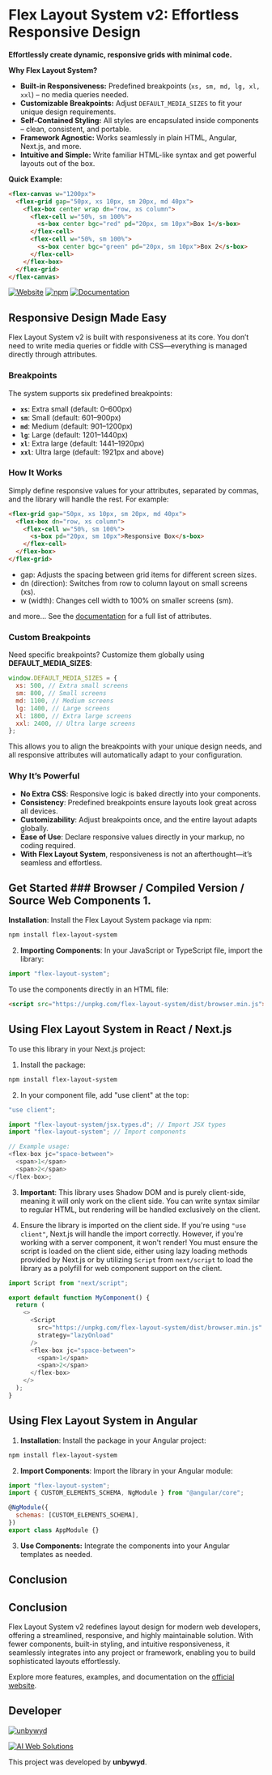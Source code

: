 # Flex Layout System v2: Effortless Responsive Design

**Effortlessly create dynamic, responsive grids with minimal code.**

**Why Flex Layout System?**

- **Built-in Responsiveness:** Predefined breakpoints (`xs, sm, md, lg, xl, xxl`) – no media queries needed.
- **Customizable Breakpoints:** Adjust `DEFAULT_MEDIA_SIZES` to fit your unique design requirements.
- **Self-Contained Styling:** All styles are encapsulated inside components – clean, consistent, and portable.
- **Framework Agnostic:** Works seamlessly in plain HTML, Angular, Next.js, and more.
- **Intuitive and Simple:** Write familiar HTML-like syntax and get powerful layouts out of the box.

**Quick Example:**

```html
<flex-canvas w="1200px">
  <flex-grid gap="50px, xs 10px, sm 20px, md 40px">
    <flex-box center wrap dn="row, xs column">
      <flex-cell w="50%, sm 100%">
        <s-box center bgc="red" pd="20px, sm 10px">Box 1</s-box>
      </flex-cell>
      <flex-cell w="50%, sm 100%">
        <s-box center bgc="green" pd="20px, sm 10px">Box 2</s-box>
      </flex-cell>
    </flex-box>
  </flex-grid>
</flex-canvas>
```

[![Website](https://img.shields.io/badge/Website-Official-blue)](https://flexlayout.com/)
[![npm](https://img.shields.io/badge/npm-Package-red)](https://www.npmjs.com/package/flex-layout-system)
[![Documentation](https://img.shields.io/badge/Docs-Documentation-green)](https://flexlayout.com/docs)

## Responsive Design Made Easy

Flex Layout System v2 is built with responsiveness at its core. You don’t need to write media queries or fiddle with CSS—everything is managed directly through attributes.

### Breakpoints

The system supports six predefined breakpoints:

- **`xs`**: Extra small (default: 0–600px)
- **`sm`**: Small (default: 601–900px)
- **`md`**: Medium (default: 901–1200px)
- **`lg`**: Large (default: 1201–1440px)
- **`xl`**: Extra large (default: 1441–1920px)
- **`xxl`**: Ultra large (default: 1921px and above)

### How It Works

Simply define responsive values for your attributes, separated by commas, and the library will handle the rest. For example:

```html
<flex-grid gap="50px, xs 10px, sm 20px, md 40px">
  <flex-box dn="row, xs column">
    <flex-cell w="50%, sm 100%">
      <s-box pd="20px, sm 10px">Responsive Box</s-box>
    </flex-cell>
  </flex-box>
</flex-grid>
```

- gap: Adjusts the spacing between grid items for different screen sizes.
- dn (direction): Switches from row to column layout on small screens (xs).
- w (width): Changes cell width to 100% on smaller screens (sm).

and more... See the [documentation](https://flexlayout.com/docs) for a full list of attributes.

### Custom Breakpoints

Need specific breakpoints? Customize them globally using **DEFAULT_MEDIA_SIZES**:

```js
window.DEFAULT_MEDIA_SIZES = {
  xs: 500, // Extra small screens
  sm: 800, // Small screens
  md: 1100, // Medium screens
  lg: 1400, // Large screens
  xl: 1800, // Extra large screens
  xxl: 2400, // Ultra large screens
};
```

This allows you to align the breakpoints with your unique design needs, and all responsive attributes will automatically adapt to your configuration.

### Why It’s Powerful

- **No Extra CSS**: Responsive logic is baked directly into your components.
- **Consistency**: Predefined breakpoints ensure layouts look great across all devices.
- **Customizability**: Adjust breakpoints once, and the entire layout adapts globally.
- **Ease of Use**: Declare responsive values directly in your markup, no coding required.
- **With Flex Layout System**, responsiveness is not an afterthought—it’s seamless and effortless.

## Get Started ### Browser / Compiled Version / Source Web Components 1.

**Installation**: Install the Flex Layout System package via npm:

```bash
npm install flex-layout-system
```

2. **Importing Components**:
   In your JavaScript or TypeScript file, import the library:

```js
import "flex-layout-system";
```

To use the components directly in an HTML file:

```html
<script src="https://unpkg.com/flex-layout-system/dist/browser.min.js"></script>
```

## Using Flex Layout System in React / Next.js

To use this library in your Next.js project:

1. Install the package:

```bash
npm install flex-layout-system
```

2. In your component file, add "use client" at the top:

```js
"use client";

import "flex-layout-system/jsx.types.d"; // Import JSX types
import "flex-layout-system"; // Import components

// Example usage:
<flex-box jc="space-between">
  <span>1</span>
  <span>2</span>
</flex-box>;
```

3. **Important**: This library uses Shadow DOM and is purely client-side, meaning it will only work on the client side. You can write syntax similar to regular HTML, but rendering will be handled exclusively on the client.

4. Ensure the library is imported on the client side. If you're using `"use client"`, Next.js will handle the import correctly. However, if you're working with a server component, it won't render! You must ensure the script is loaded on the client side, either using lazy loading methods provided by Next.js or by utilizing `Script` from `next/script` to load the library as a polyfill for web component support on the client.

```js
import Script from "next/script";

export default function MyComponent() {
  return (
    <>
      <Script
        src="https://unpkg.com/flex-layout-system/dist/browser.min.js"
        strategy="lazyOnload"
      />
      <flex-box jc="space-between">
        <span>1</span>
        <span>2</span>
      </flex-box>
    </>
  );
}
```

## Using Flex Layout System in Angular

1. **Installation**:
   Install the package in your Angular project:

```bash
npm install flex-layout-system
```

2. **Import Components**:
   Import the library in your Angular module:

```js
import "flex-layout-system";
import { CUSTOM_ELEMENTS_SCHEMA, NgModule } from "@angular/core";

@NgModule({
  schemas: [CUSTOM_ELEMENTS_SCHEMA],
})
export class AppModule {}
```

3. **Use Components:**
   Integrate the components into your Angular templates as needed.

## Conclusion

## Conclusion

Flex Layout System v2 redefines layout design for modern web developers, offering a streamlined, responsive, and highly maintainable solution. With fewer components, built-in styling, and intuitive responsiveness, it seamlessly integrates into any project or framework, enabling you to build sophisticated layouts effortlessly.

Explore more features, examples, and documentation on the [official website](https://flexlayout.com).

## Developer

[![unbywyd](https://img.shields.io/badge/unbywyd-Web_Developer-green)](https://unbywyd.com)

[![AI Web Solutions](https://img.shields.io/badge/AI_Web_Solutions-aiweb.co.il-black)](https://aiweb.co.il)

This project was developed by **unbywyd**.
